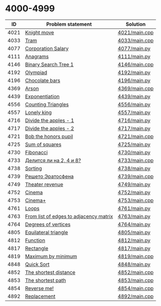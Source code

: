 # 4000-4999

| ID   | Problem statement                                                                  | Solution                       |
|------|------------------------------------------------------------------------------------|--------------------------------|
| 4021 | [Knight move](https://www.e-olymp.com/en/problems/4021)                            | [4021/main.cpp](4021/main.cpp) |
| 4033 | [Tram](https://www.e-olymp.com/en/problems/4033)                                   | [4033/main.cpp](4033/main.cpp) |
| 4077 | [Corporation Salary](https://www.e-olymp.com/en/problems/4077)                     | [4077/main.py](4077/main.py)   |
| 4111 | [Anagrams](https://www.e-olymp.com/en/problems/4111)                               | [4111/main.py](4111/main.py)   |
| 4146 | [Binary Search Tree 1](https://www.e-olymp.com/en/problems/4146)                   | [4146/main.cpp](4146/main.cpp) |
| 4192 | [Olympiad](https://www.e-olymp.com/en/problems/4192)                               | [4192/main.py](4192/main.py)   |
| 4196 | [Chocolate bars](https://www.e-olymp.com/en/problems/4196)                         | [4196/main.py](4196/main.py)   |
| 4369 | [Arson](https://www.e-olymp.com/en/problems/4369)                                  | [4369/main.cpp](4369/main.cpp) |
| 4439 | [Exponentiation](https://www.e-olymp.com/en/problems/4439)                         | [4439/main.py](4439/main.py)   |
| 4556 | [Counting Triangles](https://www.e-olymp.com/en/problems/4556)                     | [4556/main.py](4556/main.py)   |
| 4557 | [Lonely king](https://www.e-olymp.com/en/problems/4557)                            | [4557/main.py](4557/main.py)   |
| 4716 | [Divide the apples - 1](https://www.e-olymp.com/en/problems/4716)                  | [4716/main.py](4716/main.py)   |
| 4717 | [Divide the apples - 2](https://www.e-olymp.com/en/problems/4717)                  | [4717/main.py](4717/main.py)   |
| 4721 | [Bob the honors pupil](https://www.e-olymp.com/en/problems/4721)                   | [4721/main.cpp](4721/main.cpp) |
| 4725 | [Sum of squares](https://www.e-olymp.com/en/problems/4725)                         | [4725/main.py](4725/main.py)   |
| 4730 | [Fibonacci](https://www.e-olymp.com/en/problems/4730)                              | [4730/main.py](4730/main.py)   |
| 4733 | [Делится ли на 2, 4 и 8?](https://www.e-olymp.com/en/problems/4733)                | [4733/main.cpp](4733/main.cpp) |
| 4738 | [Sorting](https://www.e-olymp.com/en/problems/4738)                                | [4738/main.py](4738/main.py)   |
| 4739 | [Решето Эратосфена](https://www.e-olymp.com/en/problems/4739)                      | [4739/main.cpp](4739/main.cpp) |
| 4749 | [Theater revenue](https://www.e-olymp.com/en/problems/4749)                        | [4749/main.py](4749/main.py)   |
| 4752 | [Cinema](https://www.e-olymp.com/en/problems/4752)                                 | [4752/main.py](4752/main.py)   |
| 4753 | [Cinema+](https://www.e-olymp.com/en/problems/4753)                                | [4753/main.cpp](4753/main.cpp) |
| 4761 | [Loops](https://www.e-olymp.com/en/problems/4761)                                  | [4761/main.py](4761/main.py)   |
| 4763 | [From list of edges to adjacency matrix](https://www.e-olymp.com/en/problems/4763) | [4763/main.py](4763/main.py)   |
| 4764 | [Degrees of vertices](https://www.e-olymp.com/en/problems/4764)                    | [4764/main.py](4764/main.py)   |
| 4805 | [Equilateral triangle](https://www.e-olymp.com/en/problems/4805)                   | [4805/main.py](4805/main.py)   |
| 4812 | [Function](https://www.e-olymp.com/en/problems/4812)                               | [4812/main.py](4812/main.py)   |
| 4817 | [Rectangle](https://www.e-olymp.com/en/problems/4817)                              | [4817/main.py](4817/main.py)   |
| 4819 | [Maximum by minimum](https://www.e-olymp.com/en/problems/4819)                     | [4819/main.cpp](4819/main.cpp) |
| 4848 | [Quick Sort](https://www.e-olymp.com/en/problems/4848)                             | [4848/main.py](4848/main.py)   |
| 4852 | [The shortest distance](https://www.e-olymp.com/en/problems/4852)                  | [4852/main.cpp](4852/main.cpp) |
| 4853 | [The shortest path](https://www.e-olymp.com/en/problems/4853)                      | [4853/main.cpp](4853/main.cpp) |
| 4854 | [Reverse me!](https://www.e-olymp.com/en/problems/4854)                            | [4854/main.cpp](4854/main.cpp) |
| 4892 | [Replacement](https://www.e-olymp.com/en/problems/4892)                            | [4892/main.cpp](4892/main.cpp) |

